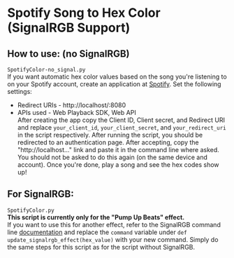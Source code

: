 Spotify Song to Hex Color (SignalRGB Support)
=============================================
How to use: (no SignalRGB)
-----------
`SpotifyColor-no_signal.py`  
If you want automatic hex color values based on the song you're listening to on your Spotify account, 
create an application at [Spotify](https://developer.spotify.com/dashboard). Set the following settings:  
* Redirect URIs - http://localhost/:8080  
* APIs used - Web Playback SDK, Web API  
After creating the app copy the Client ID, Client secret, and Redirect URI and replace 
`your_client_id`, `your_client_secret`, and `your_redirect_uri` in the script respectively. 
After running the script, you should be redirected to an authentication page. After accepting, copy 
the "http://localhost..." link and paste it in the command line where asked. You should not be asked 
to do this again (on the same device and account). Once you're done, play a song and see the hex codes 
show up!

For SignalRGB:
--------------
`SpotifyColor.py`  
**This script is currently only for the "Pump Up Beats" effect.**  
If you want to use this for another effect, refer to the SignalRGB command line [documentation](https://docs.signalrgb.com/application-url-s/using-command-line) 
and replace the `command` variable under `def update_signalrgb_effect(hex_value)` with your new command. 
Simply do the same steps for this script as for the script without SignalRGB.